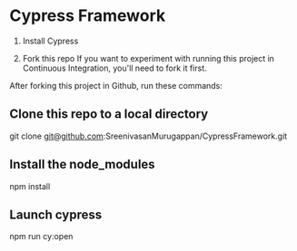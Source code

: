 # Cypress Framework

1. Install Cypress

2. Fork this repo
If you want to experiment with running this project in Continuous Integration, you'll need to fork it first.

After forking this project in Github, run these commands:

## Clone this repo to a local directory
git clone git@github.com:SreenivasanMurugappan/CypressFramework.git

## Install the node_modules
npm install

## Launch cypress
npm run cy:open
